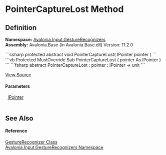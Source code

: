 # PointerCaptureLost Method




## Definition
**Namespace:** <a href="N_Avalonia_Input_GestureRecognizers">Avalonia.Input.GestureRecognizers</a>  
**Assembly:** Avalonia.Base (in Avalonia.Base.dll) Version: 11.2.0

<Tabs groupId="api-code-preview">
<TabItem value="csharp" label="C#">
```csharp
protected abstract void PointerCaptureLost(
	IPointer pointer
)
```
</TabItem>
<TabItem value="vb" label="VB">
```vb
Protected MustOverride Sub PointerCaptureLost ( 
	pointer As IPointer
)
```
</TabItem>
<TabItem value="fsharp" label="F#">
```fsharp
abstract PointerCaptureLost : 
        pointer : IPointer -> unit 
```
</TabItem>
</Tabs>



<a href="https://github.com/AvaloniaUI/Avalonia/tree/master/src/Avalonia.Base/Input/GestureRecognizers/GestureRecognizer.cs" title="View the source code">View Source</a>



#### Parameters
<dl><dt>  <a href="T_Avalonia_Input_IPointer">IPointer</a></dt><dd> </dd></dl>

## See Also


#### Reference
<a href="T_Avalonia_Input_GestureRecognizers_GestureRecognizer">GestureRecognizer Class</a>  
<a href="N_Avalonia_Input_GestureRecognizers">Avalonia.Input.GestureRecognizers Namespace</a>  

